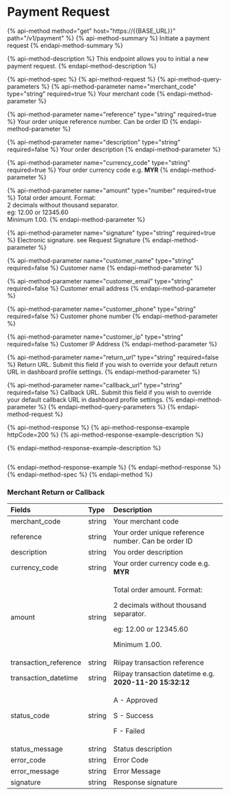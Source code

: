 # Payment Request

{% api-method method="get" host="https://{{BASE\_URL}}" path="/v1/payment" %}
{% api-method-summary %}
Initiate a payment request
{% endapi-method-summary %}

{% api-method-description %}
This endpoint allows you to initial a new payment request.
{% endapi-method-description %}

{% api-method-spec %}
{% api-method-request %}
{% api-method-query-parameters %}
{% api-method-parameter name="merchant\_code" type="string" required=true %}
Your merchant code
{% endapi-method-parameter %}

{% api-method-parameter name="reference" type="string" required=true %}
Your order unique reference number. Can be order ID
{% endapi-method-parameter %}

{% api-method-parameter name="description" type="string" required=false %}
Your order description
{% endapi-method-parameter %}

{% api-method-parameter name="currency\_code" type="string" required=true %}
Your order currency code e.g. **MYR**
{% endapi-method-parameter %}

{% api-method-parameter name="amount" type="number" required=true %}
Total order amount. Format:  
2 decimals without thousand separator.  
eg: 12.00 or 12345.60  
Minimum 1.00.
{% endapi-method-parameter %}

{% api-method-parameter name="signature" type="string" required=true %}
Electronic signature. see Request Signature
{% endapi-method-parameter %}

{% api-method-parameter name="customer\_name" type="string" required=false %}
Customer name
{% endapi-method-parameter %}

{% api-method-parameter name="customer\_email" type="string" required=false %}
Customer email address
{% endapi-method-parameter %}

{% api-method-parameter name="customer\_phone" type="string" required=false %}
Customer phone number
{% endapi-method-parameter %}

{% api-method-parameter name="customer\_ip" type="string" required=false %}
Customer IP Address
{% endapi-method-parameter %}

{% api-method-parameter name="return\_url" type="string" required=false %}
Return URL. Submit this field if you wish to override your default return URL in dashboard profile settings.
{% endapi-method-parameter %}

{% api-method-parameter name="callback\_url" type="string" required=false %}
Callback URL. Submit this field if you wish to override your default callback URL in dashboard profile settings.
{% endapi-method-parameter %}
{% endapi-method-query-parameters %}
{% endapi-method-request %}

{% api-method-response %}
{% api-method-response-example httpCode=200 %}
{% api-method-response-example-description %}

{% endapi-method-response-example-description %}

```

```
{% endapi-method-response-example %}
{% endapi-method-response %}
{% endapi-method-spec %}
{% endapi-method %}

### Merchant Return or Callback

<table>
  <thead>
    <tr>
      <th style="text-align:left">Fields</th>
      <th style="text-align:left">Type</th>
      <th style="text-align:left">Description</th>
    </tr>
  </thead>
  <tbody>
    <tr>
      <td style="text-align:left">merchant_code</td>
      <td style="text-align:left">string</td>
      <td style="text-align:left">Your merchant code</td>
    </tr>
    <tr>
      <td style="text-align:left">reference</td>
      <td style="text-align:left">string</td>
      <td style="text-align:left">Your order unique reference number. Can be order ID</td>
    </tr>
    <tr>
      <td style="text-align:left">description</td>
      <td style="text-align:left">string</td>
      <td style="text-align:left">You order description</td>
    </tr>
    <tr>
      <td style="text-align:left">currency_code</td>
      <td style="text-align:left">string</td>
      <td style="text-align:left">Your order currency code e.g. <b>MYR</b>
      </td>
    </tr>
    <tr>
      <td style="text-align:left">amount</td>
      <td style="text-align:left">string</td>
      <td style="text-align:left">
        <p>Total order amount. Format:</p>
        <p>2 decimals without thousand separator.</p>
        <p>eg: 12.00 or 12345.60</p>
        <p>Minimum 1.00.</p>
      </td>
    </tr>
    <tr>
      <td style="text-align:left">transaction_reference</td>
      <td style="text-align:left">string</td>
      <td style="text-align:left">Riipay transaction reference</td>
    </tr>
    <tr>
      <td style="text-align:left">transaction_datetime</td>
      <td style="text-align:left">string</td>
      <td style="text-align:left">Riipay transaction datetime e.g. <b>2020-11-20 15:32:12</b>
      </td>
    </tr>
    <tr>
      <td style="text-align:left">status_code</td>
      <td style="text-align:left">string</td>
      <td style="text-align:left">
        <p>A - Approved</p>
        <p>S - Success</p>
        <p>F - Failed</p>
      </td>
    </tr>
    <tr>
      <td style="text-align:left">status_message</td>
      <td style="text-align:left">string</td>
      <td style="text-align:left">Status description</td>
    </tr>
    <tr>
      <td style="text-align:left">error_code</td>
      <td style="text-align:left">string</td>
      <td style="text-align:left">Error Code</td>
    </tr>
    <tr>
      <td style="text-align:left">error_message</td>
      <td style="text-align:left">string</td>
      <td style="text-align:left">Error Message</td>
    </tr>
    <tr>
      <td style="text-align:left">signature</td>
      <td style="text-align:left">string</td>
      <td style="text-align:left">Response signature</td>
    </tr>
  </tbody>
</table>



